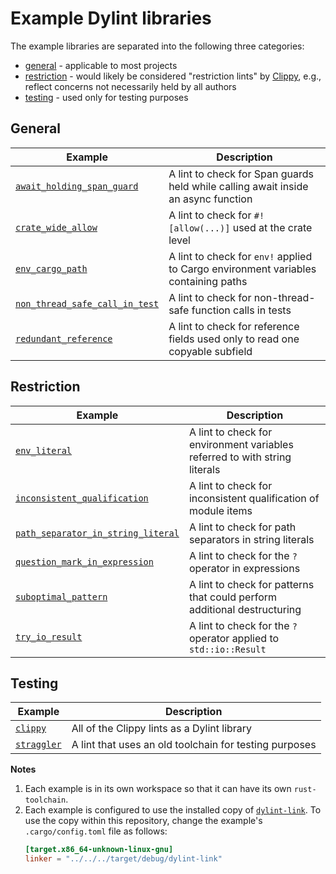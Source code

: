 # Example Dylint libraries

The example libraries are separated into the following three categories:

- [general] - applicable to most projects
- [restriction] - would likely be considered "restriction lints" by [Clippy], e.g., reflect concerns not necessarily held by all authors
- [testing] - used only for testing purposes

## General

| Example                                                                  | Description                                                                        |
| ------------------------------------------------------------------------ | ---------------------------------------------------------------------------------- |
| [`await_holding_span_guard`](./general/await_holding_span_guard)         | A lint to check for Span guards held while calling await inside an async function  |
| [`crate_wide_allow`](./general/crate_wide_allow)                         | A lint to check for `#![allow(...)]` used at the crate level                       |
| [`env_cargo_path`](./general/env_cargo_path)                             | A lint to check for `env!` applied to Cargo environment variables containing paths |
| [`non_thread_safe_call_in_test`](./general/non_thread_safe_call_in_test) | A lint to check for non-thread-safe function calls in tests                        |
| [`redundant_reference`](./general/redundant_reference)                   | A lint to check for reference fields used only to read one copyable subfield       |

## Restriction

| Example                                                                              | Description                                                                |
| ------------------------------------------------------------------------------------ | -------------------------------------------------------------------------- |
| [`env_literal`](./restriction/env_literal)                                           | A lint to check for environment variables referred to with string literals |
| [`inconsistent_qualification`](./restriction/inconsistent_qualification)             | A lint to check for inconsistent qualification of module items             |
| [`path_separator_in_string_literal`](./restriction/path_separator_in_string_literal) | A lint to check for path separators in string literals                     |
| [`question_mark_in_expression`](./restriction/question_mark_in_expression)           | A lint to check for the `?` operator in expressions                        |
| [`suboptimal_pattern`](./restriction/suboptimal_pattern)                             | A lint to check for patterns that could perform additional destructuring   |
| [`try_io_result`](./restriction/try_io_result)                                       | A lint to check for the `?` operator applied to `std::io::Result`          |

## Testing

| Example                            | Description                                            |
| ---------------------------------- | ------------------------------------------------------ |
| [`clippy`](./testing/clippy)       | All of the Clippy lints as a Dylint library            |
| [`straggler`](./testing/straggler) | A lint that uses an old toolchain for testing purposes |

**Notes**

1. Each example is in its own workspace so that it can have its own `rust-toolchain`.
2. Each example is configured to use the installed copy of [`dylint-link`](../dylint-link). To use the copy within this repository, change the example's `.cargo/config.toml` file as follows:
   ```toml
   [target.x86_64-unknown-linux-gnu]
   linker = "../../../target/debug/dylint-link"
   ```

[clippy]: https://github.com/rust-lang/rust-clippy#clippy
[general]: #general
[restriction]: #restriction
[testing]: #testing
